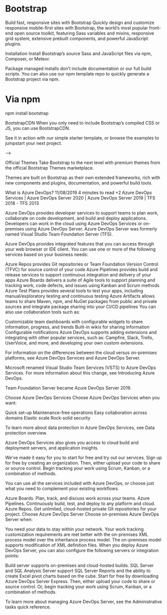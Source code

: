 # Bootstrap

Build fast, responsive sites with Bootstrap
Quickly design and customize responsive mobile-first sites with Bootstrap, the world’s most popular front-end open source toolkit, featuring Sass variables and mixins, responsive grid system, extensive prebuilt components, and powerful JavaScript plugins.


Installation
Install Bootstrap’s source Sass and JavaScript files via npm, Composer, or Meteor.

Package managed installs don’t include documentation or our full build scripts. You can also use our npm template repo to quickly generate a Bootstrap project via npm.


# Via npm
npm install bootstrap



BootstrapCDN
When you only need to include Bootstrap’s compiled CSS or JS, you can use BootstrapCDN.

See it in action with our simple starter template, or browse the examples to jumpstart your next project.


<!-- CSS only
<link rel="stylesheet" href="https://stackpath.bootstrapcdn.com/bootstrap/4.5.2/css/bootstrap.min.css" integrity="sha384-JcKb8q3iqJ61gNV9KGb8thSsNjpSL0n8PARn9HuZOnIxN0hoP+VmmDGMN5t9UJ0Z" crossorigin="anonymous">

<!-- JS, Popper.js, and jQuery -->
<!-- <script src="https://code.jquery.com/jquery-3.5.1.slim.min.js" integrity="sha384-DfXdz2htPH0lsSSs5nCTpuj/zy4C+OGpamoFVy38MVBnE+IbbVYUew+OrCXaRkfj" crossorigin="anonymous"></script>
<script src="https://cdn.jsdelivr.net/npm/popper.js@1.16.1/dist/umd/popper.min.js" integrity="sha384-9/reFTGAW83EW2RDu2S0VKaIzap3H66lZH81PoYlFhbGU+6BZp6G7niu735Sk7lN" crossorigin="anonymous"></script>
<script src="https://stackpath.bootstrapcdn.com/bootstrap/4.5.2/js/boots --> -->






Official Themes
Take Bootstrap to the next level with premium themes from the official Bootstrap Themes marketplace.

Themes are built on Bootstrap as their own extended frameworks, rich with new components and plugins, documentation, and powerful build tools.



What is Azure DevOps?
11/08/2019
4 minutes to read
     +2
Azure DevOps Services | Azure DevOps Server 2020 | Azure DevOps Server 2019 | TFS 2018 - TFS 2013

Azure DevOps provides developer services to support teams to plan work, collaborate on code development, and build and deploy applications. Developers can work in the cloud using Azure DevOps Services or on-premises using Azure DevOps Server. Azure DevOps Server was formerly named Visual Studio Team Foundation Server (TFS).

Azure DevOps provides integrated features that you can access through your web browser or IDE client. You can use one or more of the following services based on your business needs:

Azure Repos provides Git repositories or Team Foundation Version Control (TFVC) for source control of your code
Azure Pipelines provides build and release services to support continuous integration and delivery of your apps
Azure Boards delivers a suite of Agile tools to support planning and tracking work, code defects, and issues using Kanban and Scrum methods
Azure Test Plans provides several tools to test your apps, including manual/exploratory testing and continuous testing
Azure Artifacts allows teams to share Maven, npm, and NuGet packages from public and private sources and integrate package sharing into your CI/CD pipelines
You can also use collaboration tools such as:

Customizable team dashboards with configurable widgets to share information, progress, and trends
Built-in wikis for sharing information
Configurable notifications
Azure DevOps supports adding extensions and integrating with other popular services, such as: Campfire, Slack, Trello, UserVoice, and more, and developing your own custom extensions.

For information on the differences between the cloud versus on-premises platforms, see Azure DevOps Services and Azure DevOps Server.

Microsoft renamed Visual Studio Team Services (VSTS) to Azure DevOps Services. For more information about this change, see Introducing Azure DevOps.

Team Foundation Server became Azure DevOps Server 2019.

Choose Azure DevOps Services
Choose Azure DevOps Services when you want:

Quick set-up
Maintenance-free operations
Easy collaboration across domains
Elastic scale
Rock-solid security


To learn more about data protection in Azure DevOps Services, see Data protection overview.

Azure DevOps Services also gives you access to cloud build and deployment servers, and application insights.

We've made it easy for you to start for free and try out our services. Sign up for free by creating an organization. Then, either upload your code to share or source control. Begin tracking your work using Scrum, Kanban, or a combination of methods.

You can use all the services included with Azure DevOps, or choose just what you need to complement your existing workflows.

Azure Boards. Plan, track, and discuss work across your teams.
Azure Pipelines. Continuously build, test, and deploy to any platform and cloud.
Azure Repos. Get unlimited, cloud-hosted private Git repositories for your project.
Choose Azure DevOps Server
Choose on-premises Azure DevOps Server when:

You need your data to stay within your network.
Your work tracking customization requirements are met better with the on-premises XML process model over the inheritance process model. The on-premises model supports modification of XML definition files.
When you deploy Azure DevOps Server, you can also configure the following servers or integration points:

Build server supports on-premises and cloud-hosted builds.
SQL Server and SQL Analysis Server support SQL Server Reports and the ability to create Excel pivot charts based on the cube.
Start for free by downloading Azure DevOps Server Express. Then, either upload your code to share or source control. Or, begin tracking your work using Scrum, Kanban, or a combination of methods.

To learn more about managing Azure DevOps Server, see the Administrative tasks quick reference.